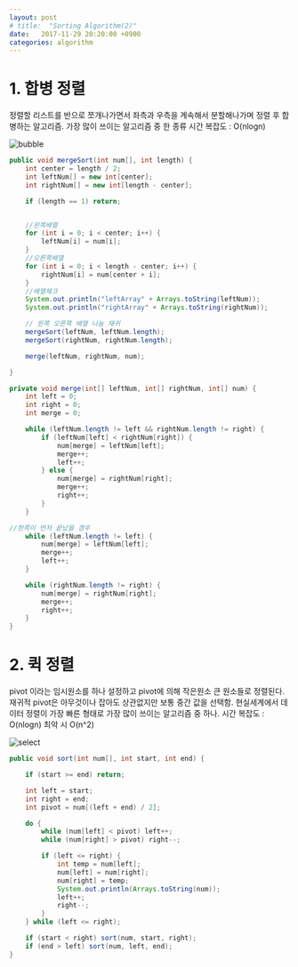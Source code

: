 ```yaml
---
layout: post
# title:  "Sorting Algorithm(2)"
date:   2017-11-29 20:20:00 +0900
categories: algorithm
---
```


# 1. 합병 정렬
정렬할 리스트를 반으로 쪼개나가면서 좌측과 우측을 계속해서 분할해나가며 정렬 후 합병하는 알고리즘.
가장 많이 쓰이는 알고리즘 중 한 종류
시간 복잡도 : O(nlogn)

![bubble](https://quarl894.github.io/assets/images/merge.gif)

```java
public void mergeSort(int num[], int length) {
    int center = length / 2;
    int leftNum[] = new int[center];
    int rightNum[] = new int[length - center];

    if (length == 1) return;


    //왼쪽배열
    for (int i = 0; i < center; i++) {
        leftNum[i] = num[i];
    }
    //오른쪽배열
    for (int i = 0; i < length - center; i++) {
        rightNum[i] = num[center + i];
    }
    //배열체크
    System.out.println("leftArray" + Arrays.toString(leftNum));
    System.out.println("rightArray" + Arrays.toString(rightNum));

    // 왼쪽 오른쪽 배열 나눔 재귀
    mergeSort(leftNum, leftNum.length);
    mergeSort(rightNum, rightNum.length);

    merge(leftNum, rightNum, num);

}

private void merge(int[] leftNum, int[] rightNum, int[] num) {
    int left = 0;
    int right = 0;
    int merge = 0;

    while (leftNum.length != left && rightNum.length != right) {
        if (leftNum[left] < rightNum[right]) {
            num[merge] = leftNum[left];
            merge++;
            left++;
        } else {
            num[merge] = rightNum[right];
            merge++;
            right++;
        }
    }

//한쪽이 먼저 끝났을 경우
    while (leftNum.length != left) {
        num[merge] = leftNum[left];
        merge++;
        left++;
    }

    while (rightNum.length != right) {
        num[merge] = rightNum[right];
        merge++;
        right++;
    }
}
```

# 2. 퀵 정렬
pivot 이라는 임시원소를 하나 설정하고 pivot에 의해 작은원소 큰 원소들로 정렬된다. 재귀적
pivot은 아무것이나 잡아도 상관없지만 보통 중간 값을 선택함.
현실세계에서 데이터 정렬이 가장 빠른 형태로 가장 많이 쓰이는 알고리즘 중 하나.
시간 복잡도 : O(nlogn) 최악 시 O(n^2)

![select](https://quarl894.github.io/assets/images/quick.gif)
```java
public void sort(int num[], int start, int end) {

    if (start >= end) return;

    int left = start;
    int right = end;
    int pivot = num[(left + end) / 2];

    do {
        while (num[left] < pivot) left++;
        while (num[right] > pivot) right--;

        if (left <= right) {
            int temp = num[left];
            num[left] = num[right];
            num[right] = temp;
            System.out.println(Arrays.toString(num));
            left++;
            right--;
        }
    } while (left <= right);

    if (start < right) sort(num, start, right);
    if (end > left) sort(num, left, end);
}
```




[jekyll-gh]:   https://github.com/quarl894
